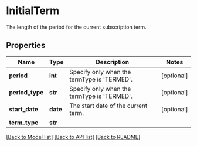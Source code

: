 # InitialTerm

The length of the period for the current subscription term.
## Properties
Name | Type | Description | Notes
------------ | ------------- | ------------- | -------------
**period** | **int** | Specify only when the termType is &#39;TERMED&#39;. | [optional] 
**period_type** | **str** | Specify only when the termType is &#39;TERMED&#39;. | [optional] 
**start_date** | **date** | The start date of the current term.  | [optional] 
**term_type** | **str** |  | 

[[Back to Model list]](../README.md#documentation-for-models) [[Back to API list]](../README.md#documentation-for-api-endpoints) [[Back to README]](../README.md)


